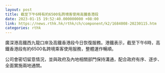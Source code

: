 ```yaml
---
layout: post
title: 截至下午6時有約6500名跨境客使用高鐵香港段
date: 2023-01-15 19:52:40.000000000 +08:00
link: https://news.rthk.hk/rthk/ch/component/k2/1684008-20230115.htm
categories: rthk
---
```


廣深港高鐵西九龍口岸及高鐵香港段今日恢復服務。港鐵表示，截至下午6時，高鐵香港段有約6500名跨境乘客使用服務，整體運作暢順。

公司會密切留意情況，並與政府及內地相關部門保持溝通，配合政府有序、逐步、全面實施兩地通關。
